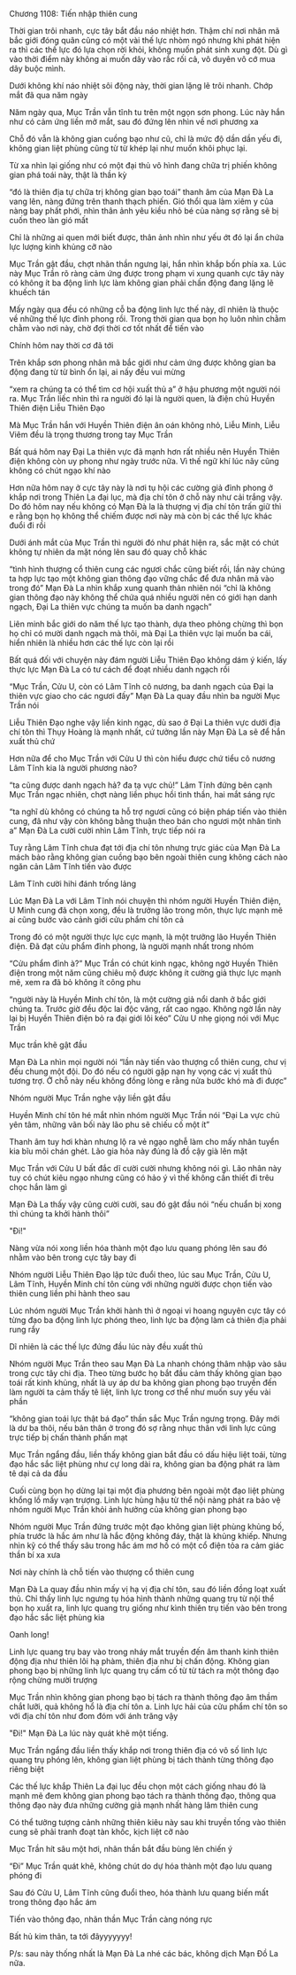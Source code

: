 




Chương 1108: Tiến nhập thiên cung


Thời gian trôi nhanh, cực tây bắt đầu náo nhiệt hơn. Thậm chí nơi nhân mã bắc giới đóng quân cũng có một vài thế lực nhòm ngó nhưng khi phát hiện ra thì các thế lực đó lựa chọn rời khỏi, không muốn phát sinh xung đột. Dù gì vào thời điểm này không ai muốn dây vào rắc rối cả, vô duyên vô cớ mua dây buộc mình.

Dưới không khí náo nhiệt sôi động này, thời gian lặng lẽ trôi nhanh. Chớp mắt đã qua năm ngày

Năm ngày qua, Mục Trần vẫn tĩnh tu trên một ngọn sơn phong. Lúc này hắn như có cảm ứng liền mở mắt, sau đó đứng lên nhìn về nơi phương xa

Chỗ đó vẫn là không gian cuồng bạo như cũ, chỉ là mức độ dần dần yếu đi, không gian liệt phùng cũng từ từ khép lại như muốn khôi phục lại.

Từ xa nhìn lại giống như có một đại thủ vô hình đang chữa trị phiến không gian phá toái này, thật là thần kỳ

“đó là thiên địa tự chữa trị không gian bạo toái” thanh âm của Mạn Đà La vang lên, nàng đứng trên thanh thạch phiến. Gió thổi qua làm xiêm y của nàng bay phất phới, nhìn thân ảnh yêu kiều nhỏ bé của nàng sợ rằng sẽ bị cuốn theo làn gió mất

Chỉ là những ai quen mới biết được, thân ảnh nhìn như yếu ớt đó lại ẩn chứa lực lượng kinh khủng cỡ nào

Mục Trần gật đầu, chợt nhãn thần ngưng lại, hắn nhìn khắp bốn phía xa. Lúc này Mục Trần rõ ràng cảm ứng được trong phạm vi xung quanh cực tây này có không ít ba động linh lực làm không gian phải chấn động đang lặng lẽ khuếch tán

Mấy ngày qua đều có những cỗ ba động linh lực thế này, dĩ nhiên là thuộc về những thế lực đỉnh phong rồi. Trong thời gian qua bọn họ luôn nhìn chằm chằm vào nơi này, chờ đợi thời cơ tốt nhất để tiến vào

Chính hôm nay thời cơ đã tới

Trên khắp sơn phong nhân mã bắc giới như cảm ứng được không gian ba động đang từ từ bình ổn lại, ai nấy đều vui mừng

“xem ra chúng ta có thể tìm cơ hội xuất thủ a” ở hậu phương một người nói ra. Mục Trần liếc nhìn thì ra người đó lại là người quen, là điện chủ Huyền Thiên điện Liễu Thiên Đạo

Mà Mục Trần hắn với Huyền Thiên điện ân oán không nhỏ, Liễu Minh, Liễu Viêm đều là trọng thương trong tay Mục Trần

Bất quá hôm nay Đại La thiên vực đã mạnh hơn rất nhiều nên Huyền Thiên điện không còn uy phong như ngày trước nữa. Vì thế ngữ khí lúc nãy cũng không có chút ngạo khí nào

Hơn nữa hôm nay ở cực tây này là nơi tụ hội các cường giả đỉnh phong ở khắp nơi trong Thiên La đại lục, mà địa chí tôn ở chỗ này như cải trắng vậy. Do đó hôm nay nếu không có Mạn Đà la là thượng vị địa chí tôn trấn giữ thì e rằng bọn họ không thể chiếm được nơi này mà còn bị các thế lực khác đuổi đi rồi

Dưới ánh mắt của Mục Trần thì người đó như phát hiện ra, sắc mặt có chút không tự nhiên da mặt nóng lên sau đó quay chỗ khác

“tình hình thượng cổ thiên cung các ngươi chắc cũng biết rồi, lần này chúng ta hợp lực tạo một không gian thông đạo vững chắc để đưa nhân mã vào trong đó” Mạn Đà La nhìn khắp xung quanh thản nhiên nói “chỉ là không gian thông đạo này không thể chứa quá nhiều người nên có giới hạn danh ngạch, Đại La thiên vực chúng ta muốn ba danh ngạch”

Liên minh bắc giới do năm thế lực tạo thành, dựa theo phỏng chừng thì bọn họ chỉ có mười danh ngạch mà thôi, mà Đại La thiên vực lại muốn ba cái, hiển nhiên là nhiều hơn các thế lực còn lại rồi

Bất quá đối với chuyện này đám người Liễu Thiên Đạo không dám ý kiến, lấy thực lực Mạn Đà La có tư cách để đoạt nhiều danh ngạch rồi

“Mục Trần, Cửu U, còn có Lâm Tĩnh cô nương, ba danh ngạch của Đại la thiên vực giao cho các ngươi đấy” Mạn Đà La quay đầu nhìn ba người Mục Trần nói

Liễu Thiên Đạo nghe vậy liền kinh ngạc, dù sao ở Đại La thiên vực dưới địa chí tôn thì Thụy Hoàng là mạnh nhất, cứ tưởng lần này Mạn Đà La sẽ để hắn xuất thủ chứ

Hơn nữa để cho Mục Trần với Cửu U thì còn hiểu được chứ tiểu cô nương Lâm Tĩnh kia là người phương nào?

“ta cũng được danh ngạch hả? đa tạ vực chủ!” Lâm Tĩnh đứng bên cạnh Mục Trần ngạc nhiên, chợt nàng liền phục hồi tình thần, hai mắt sáng rực

“ta nghĩ dù không có chúng ta hỗ trợ ngươi cũng có biện pháp tiến vào thiên cung, đã như vậy còn không bằng thuận theo bán cho ngươi một nhân tình a” Mạn Đà La cười cười nhìn Lâm Tĩnh, trực tiếp nói ra

Tuy rằng Lâm Tĩnh chưa đạt tới địa chí tôn nhưng trực giác của Mạn Đà La mách bảo rằng không gian cuồng bạo bên ngoài thiên cung không cách nào ngăn cản Lâm Tĩnh tiến vào được

Lâm Tĩnh cười hihi đánh trống lảng

Lúc Mạn Đà La với Lâm Tĩnh nói chuyện thì nhóm người Huyền Thiên điện, U Minh cung đã chọn xong, đều là trưởng lão trong môn, thực lực mạnh mẽ ai cũng bước vào cảnh giới cửu phẩm chí tôn cả

Trong đó có một người thực lực cực mạnh, là một trưởng lão Huyền Thiên điện. Đã đạt cửu phẩm đỉnh phong, là người mạnh nhất trong nhóm

“Cửu phẩm đỉnh à?” Mục Trần có chút kinh ngạc, không ngờ Huyền Thiên điện trong một năm cũng chiêu mộ được không ít cường giả thực lực mạnh mẽ, xem ra đã bỏ không ít công phu

“người này là Huyền Minh chí tôn, là một cường giả nổi danh ở bắc giới chúng ta. Trước giờ đều độc lai độc vãng, rất cao ngạo. Không ngờ lần này lại bị Huyền Thiên điện bỏ ra đại giới lôi kéo” Cửu U nhẹ giọng nói với Mục Trần

Mục trần khẽ gật đầu

Mạn Đà La nhìn mọi người nói “lần này tiến vào thượng cổ thiên cung, chư vị đều chung một đội. Do đó nếu có người gặp nạn hy vọng các vị xuất thủ tương trợ. Ở chỗ này nếu không đồng lòng e rằng nửa bước khó mà đi được”

Nhóm người Mục Trần nghe vậy liền gật đầu

Huyền Minh chí tôn hé mắt nhìn nhóm người Mục Trần nói “Đại La vực chủ yên tâm, những vãn bối này lão phu sẽ chiếu cố một ít”

Thanh âm tuy hơi khàn nhưng lộ ra vẻ ngạo nghễ làm cho mấy nhân tuyển kia bĩu môi chán ghét. Lão gia hỏa này đúng là đồ cậy già lên mặt

Mục Trần với Cửu U bất đắc dĩ cười cười nhưng không nói gì. Lão nhân này tuy có chút kiêu ngạo nhưng cũng có hảo ý vì thế không cần thiết đi trêu chọc hắn làm gì

Mạn Đà La thấy vậy cũng cười cười, sau đó gật đầu nói “nếu chuẩn bị xong thì chúng ta khởi hành thôi”

"Đi!"

Nàng vừa nói xong liền hóa thành một đạo lưu quang phóng lên sau đó nhằm vào bên trong cực tây bay đi

Nhóm người Liễu Thiên Đạo lập tức đuổi theo, lúc sau Mục Trần, Cửu U, Lâm Tĩnh, Huyền Minh chí tôn cùng với những người được chọn tiến vào thiên cung liền phi hành theo sau

Lúc nhóm người Mục Trần khởi hành thì ở ngoại vi hoang nguyên cực tây có từng đạo ba động linh lực phóng theo, linh lực ba động làm cả thiên địa phải rung rẩy

Dĩ nhiên là các thế lực đứng đầu lúc này đều xuất thủ

Nhóm người Mục Trần theo sau Mạn Đà La nhanh chóng thâm nhập vào sâu trong cực tây chi địa. Theo từng bước họ bắt đầu cảm thấy không gian bạo toái rất kinh khủng, nhất là uy áp dư ba không gian phong bạo truyền đến làm người ta cảm thấy tê liệt, linh lực trong cơ thể như muốn suy yếu vài phần

“không gian toái lực thật bá đạo” thần sắc Mục Trần ngưng trọng. Đây mới là dư ba thôi, nếu bản thân ở trong đó sợ rằng nhục thân với linh lực cũng trực tiếp bị chấn thành phấn mạt

Mục Trần ngẩng đầu, liền thấy không gian bắt đầu có dấu hiệu liệt toái, từng đạo hắc sắc liệt phùng như cự long dài ra, không gian ba động phát ra làm tê dại cả da đầu

Cuối cùng bọn họ dừng lại tại một địa phương bên ngoài một đạo liệt phùng khổng lồ mấy vạn trượng. Linh lực hùng hậu từ thể nội nàng phát ra bảo vệ nhóm người Mục Trần khỏi ảnh hưởng của không gian phong bạo

Nhóm người Mục Trần đứng trước một đạo không gian liệt phùng khủng bố, phía trước là hắc ám như là hắc động không đáy, thật là khủng khiếp. Nhưng nhìn kỹ có thể thấy sâu trong hắc ám mơ hồ có một cổ điện tỏa ra cảm giác thần bí xa xưa

Nơi này chính là chỗ tiến vào thượng cổ thiên cung

Mạn Đà La quay đầu nhìn mấy vị hạ vị địa chí tôn, sau đó liền đồng loạt xuất thủ. Chỉ thấy linh lực ngưng tụ hóa hình thành những quang trụ từ nội thể bọn họ xuất ra, linh lực quang trụ giống như kình thiên trụ tiến vào bên trong đạo hắc sắc liệt phùng kia

Oanh long!

Linh lực quang trụ bay vào trong nháy mắt truyền đến âm thanh kinh thiên động địa như thiên lôi hạ phàm, thiên địa như bị chấn động. Không gian phong bạo bị những linh lực quang trụ cấm cố từ từ tách ra một thông đạo rộng chừng mười trượng

Mục Trần nhìn không gian phong bạo bị tách ra thành thông đạo âm thầm chắt lưỡi, quả không hổ là địa chí tôn a. Linh lực hải của cửu phẩm chí tôn so với địa chí tôn như đom đóm với ánh trăng vậy

"Đi!" Mạn Đà La lúc này quát khẽ một tiếng.

Mục Trần ngẩng đầu liền thấy khắp nơi trong thiên địa có vô số linh lực quang trụ phóng lên, không gian liệt phùng bị tách thành từng thông đạo riêng biệt

Các thế lực khắp Thiên La đại lục đều chọn một cách giống nhau đó là mạnh mẽ đem không gian phong bạo tách ra thành thông đạo, thông qua thông đạo này đưa những cường giả mạnh nhất hàng lâm thiên cung

Có thể tưởng tượng cảnh những thiên kiêu này sau khi truyền tống vào thiên cung sẽ phải tranh đoạt tàn khốc, kịch liệt cỡ nào

Mục Trần hít sâu một hơi, nhãn thần bắt đầu bùng lên chiến ý

“Đi” Mục Trần quát khẽ, không chút do dự hóa thành một đạo lưu quang phóng đi

Sau đó Cửu U, Lâm Tĩnh cũng đuổi theo, hóa thành lưu quang biến mất trong thông đạo hắc ám

Tiến vào thông đạo, nhãn thần Mục Trần càng nóng rực

Bất hủ kim thân, ta tới đâyyyyyyy!

P/s: sau này thống nhất là Mạn Đà La nhé các bác, không dịch Mạn Đồ La nữa.




